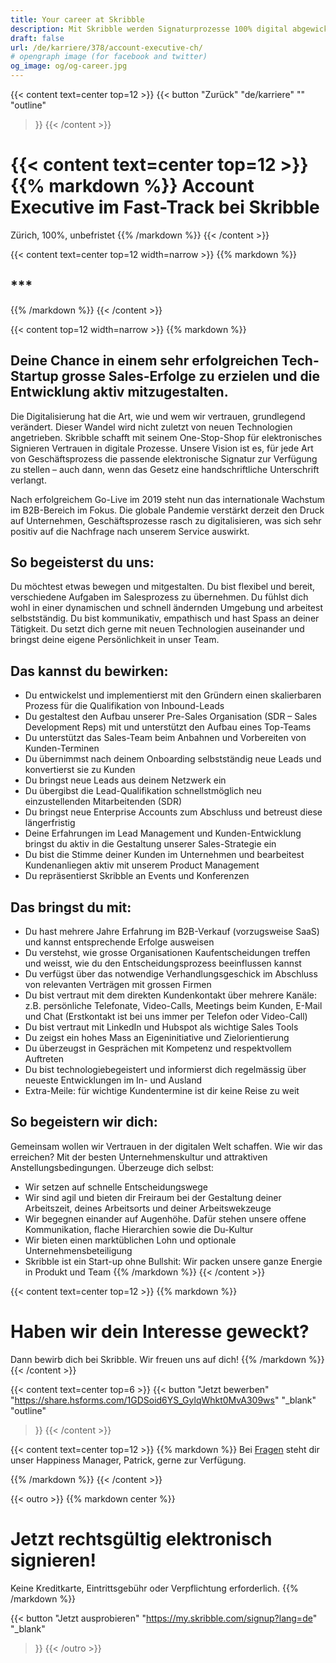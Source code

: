 ```yaml
---
title: Your career at Skribble
description: Mit Skribble werden Signaturprozesse 100% digital abgewickelt, basierend auf der qualifizierten elektronischen Signatur “QES” - die e-Unterschrift, die vor Schweizer und EU Gesetz der handschriftlichen Unterschrift gleichgestellt ist.
draft: false
url: /de/karriere/378/account-executive-ch/
# opengraph image (for facebook and twitter)
og_image: og/og-career.jpg
---
```


{{< content text=center top=12 >}}
{{< button
  "Zurück"
  "de/karriere"
  ""
  "outline"
>}}
{{< /content >}}

{{< content text=center top=12 >}}
{{% markdown %}}
Account Executive 
im Fast-Track bei Skribble
===============
Zürich, 100%, unbefristet
{{% /markdown %}}
{{< /content >}}

{{< content text=center top=12 width=narrow >}}
{{% markdown %}}
## ***
{{% /markdown %}}
{{< /content >}}

{{< content top=12 width=narrow >}}
{{% markdown %}}
## Deine Chance in einem sehr erfolgreichen Tech-Startup grosse Sales-Erfolge zu erzielen und die Entwicklung aktiv mitzugestalten.
Die Digitalisierung hat die Art, wie und wem wir vertrauen, grundlegend verändert. Dieser Wandel wird nicht zuletzt von neuen Technologien angetrieben. Skribble schafft mit seinem One-Stop-Shop für elektronisches Signieren Vertrauen in digitale Prozesse. Unsere Vision ist es, für jede Art von Geschäftsprozess die passende elektronische Signatur zur Verfügung zu stellen – auch dann, wenn das Gesetz eine handschriftliche Unterschrift verlangt.

Nach erfolgreichem Go-Live im 2019 steht nun das internationale Wachstum im B2B-Bereich im Fokus. Die globale Pandemie verstärkt derzeit den Druck auf Unternehmen, Geschäftsprozesse rasch zu digitalisieren, was sich sehr positiv auf die Nachfrage nach unserem Service auswirkt.   

## So begeisterst du uns:
Du möchtest etwas bewegen und mitgestalten. Du bist flexibel und bereit, verschiedene Aufgaben im Salesprozess zu übernehmen. Du fühlst dich wohl in einer dynamischen und schnell ändernden Umgebung und arbeitest selbstständig. Du bist kommunikativ, empathisch und hast Spass an deiner Tätigkeit. Du setzt dich gerne mit neuen Technologien auseinander und bringst deine eigene Persönlichkeit in unser Team.

## Das kannst du bewirken:
- Du entwickelst und implementierst mit den Gründern einen skalierbaren Prozess für die Qualifikation von Inbound-Leads
- Du gestaltest den Aufbau unserer Pre-Sales Organisation (SDR – Sales Development Reps) mit und unterstützt den Aufbau eines Top-Teams
- Du unterstützt das Sales-Team beim Anbahnen und Vorbereiten von Kunden-Terminen
- Du übernimmst nach deinem Onboarding selbstständig neue Leads und konvertierst sie zu Kunden
- Du bringst neue Leads aus deinem Netzwerk ein
- Du übergibst die Lead-Qualifikation schnellstmöglich neu einzustellenden Mitarbeitenden (SDR)
- Du bringst neue Enterprise Accounts zum Abschluss und betreust diese längerfristig
- Deine Erfahrungen im Lead Management und Kunden-Entwicklung bringst du aktiv in die Gestaltung unserer Sales-Strategie ein
- Du bist die Stimme deiner Kunden im Unternehmen und bearbeitest Kundenanliegen aktiv mit unserem Product Management
- Du repräsentierst Skribble an Events und Konferenzen

## Das bringst du mit:
- Du hast mehrere Jahre Erfahrung im B2B-Verkauf (vorzugsweise SaaS) und kannst entsprechende Erfolge ausweisen
- Du verstehst, wie grosse Organisationen Kaufentscheidungen treffen und weisst, wie du den Entscheidungsprozess beeinflussen kannst
- Du verfügst über das notwendige Verhandlungsgeschick im Abschluss von relevanten Verträgen mit grossen Firmen
- Du bist vertraut mit dem direkten Kundenkontakt über mehrere Kanäle: z.B. persönliche Telefonate, Video-Calls, Meetings beim Kunden, E-Mail und Chat (Erstkontakt ist bei uns immer per Telefon oder Video-Call)
- Du bist vertraut mit LinkedIn und Hubspot als wichtige Sales Tools
- Du zeigst ein hohes Mass an Eigeninitiative und Zielorientierung
- Du überzeugst in Gesprächen mit Kompetenz und respektvollem Auftreten
- Du bist technologiebegeistert und informierst dich regelmässig über neueste Entwicklungen im In- und Ausland
- Extra-Meile: für wichtige Kundentermine ist dir keine Reise zu weit

## So begeistern wir dich:
Gemeinsam wollen wir Vertrauen in der digitalen Welt schaffen. Wie wir das erreichen? Mit der besten Unternehmenskultur und attraktiven Anstellungsbedingungen. Überzeuge dich selbst:

- Wir setzen auf schnelle Entscheidungswege
- Wir sind agil und bieten dir Freiraum bei der Gestaltung deiner Arbeitszeit, deines Arbeitsorts und deiner Arbeitswekzeuge
- Wir begegnen einander auf Augenhöhe. Dafür stehen unsere offene Kommunikation, flache Hierarchien sowie die Du-Kultur
- Wir bieten einen marktüblichen Lohn und optionale Unternehmensbeteiligung
- Skribble ist ein Start-up ohne Bullshit: Wir packen unsere ganze Energie in Produkt und Team
{{% /markdown %}}
{{< /content >}}

{{< content text=center top=12 >}}
{{% markdown %}}
# Haben wir dein Interesse geweckt? 
Dann bewirb dich bei Skribble. Wir freuen uns auf dich!
{{% /markdown %}}
{{< /content >}}

{{< content text=center top=6 >}}
{{< button
  "Jetzt bewerben"
  "https://share.hsforms.com/1GDSoid6YS_GylqWhkt0MvA309ws"
  "_blank"
  "outline"
>}}
{{< /content >}}

{{< content text=center top=12 >}}
{{% markdown %}}
Bei [Fragen](https://help.skribble.com/kb-tickets/new) steht dir unser Happiness Manager, Patrick, 
gerne zur Verfügung.

{{% /markdown %}}
{{< /content >}}

[//]: # (--------------------------------------------------------------------------------------------------------------)

{{< outro   >}}
{{% markdown center %}}
# Jetzt rechtsgültig elektronisch signieren!
Keine Kreditkarte, Eintrittsgebühr oder
Verpflichtung erforderlich.
{{% /markdown %}}

{{< button
  "Jetzt ausprobieren"
  "https://my.skribble.com/signup?lang=de"
  "_blank"
>}}
{{< /outro >}}